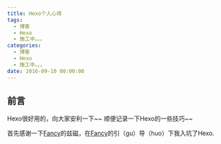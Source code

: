 ```yaml
---
title: Hexo个人心得
tags:
  - 博客
  - Hexo
  - 施工中。。。
categories:
  - 博客
  - Hexo
  - 施工中。。。
date: 2016-09-10 00:00:00
---
```


## 前言
Hexo很好用的，向大家安利一下~~ 顺便记录一下Hexo的一些技巧~~

<!--more-->

首先感谢一下[Fancy](https://fancypei.github.io)的兹磁，在[Fancy](https://fancypei.github.io)的引（gu）导（huo）下我入坑了Hexo.
